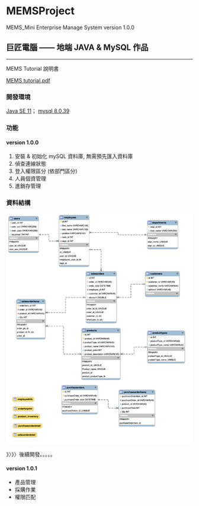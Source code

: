 # MEMSProject
MEMS_Mini Enterprise Manage System
version 1.0.0
## 巨匠電腦 —— 地端 JAVA & MySQL 作品

<hr>
MEMS Tutorial 說明書

[MEMS tutorial.pdf](https://github.com/DannyTan8x/MEMSProject/blob/e654ca94ac699a6fb8cb61cc87d5e0cb60394d69/MEMS%20tutorial.pdf) 

### 開發環境
[Java SE 11](https://www.oracle.com/tw/java/technologies/javase/jdk11-archive-downloads.html)；
[mysql 8.0.39](https://dev.mysql.com/downloads/mysql/)

### 功能
#### version 1.0.0
<ol type="disk">
<li> 安裝 & 初始化 mySQL 資料庫, 無需預先匯入資料庫</li>
<li> 偵查連線狀態</li>
<li> 登入權限區分 (依部門區分) </li>
<li> 人員個資管理 </li>
<li> 進銷存管理 </li>
</ol>







### 資料結構

![DB 結構](https://github.com/DannyTan8x/MEMSProject/blob/42b3ac3e127f0050e2cf91e15e916ae425b37f60/mySQL_DataBase/EER%20Diagram.png "mySQL structure")

》〉》〉後續開發。。。。。
#### version 1.0.1 
<ul>
  <li>產品管理</li>
  <li>採購作業</li>
  <li>權限匹配</li>
</ul>
